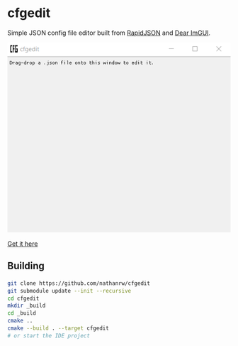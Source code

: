 # cfgedit

Simple JSON config file editor built from [RapidJSON](rapidjson) and [Dear ImGUI](imgui).

![gif of cfgedit editing a file](./docs/cfgedit.gif)

[Get it here](https://github.com/nathanrw/cfgedit/releases/download/v0.0.1/cfgedit.exe)

## Building

```Bash
git clone https://github.com/nathanrw/cfgedit
git submodule update --init --recursive
cd cfgedit
mkdir _build
cd _build
cmake ..
cmake --build . --target cfgedit
# or start the IDE project
```

[rapidjson]: https://github.com/Tencent/rapidjson
[imgui]: https://github.com/ocornut/imgui